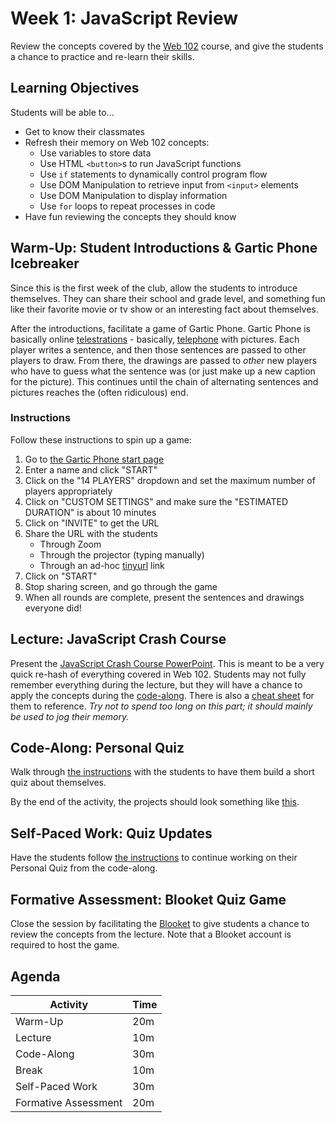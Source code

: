 # Week 1: JavaScript Review
Review the concepts covered by the [Web 102](https://github.com/hytechclub/web-102/) course, and give the students a chance to practice and re-learn their skills.

## Learning Objectives
Students will be able to...

- Get to know their classmates
- Refresh their memory on Web 102 concepts:
  - Use variables to store data
  - Use HTML `<button>`s to run JavaScript functions
  - Use `if` statements to dynamically control program flow
  - Use DOM Manipulation to retrieve input from `<input>` elements
  - Use DOM Manipulation to display information
  - Use `for` loops to repeat processes in code
- Have fun reviewing the concepts they should know

## Warm-Up: Student Introductions & Gartic Phone Icebreaker
Since this is the first week of the club, allow the students to introduce themselves. They can share their school and grade level, and something fun like their favorite movie or tv show or an interesting fact about themselves.

After the introductions, facilitate a game of Gartic Phone. Gartic Phone is basically online [telestrations](https://boardgamegeek.com/boardgame/46213/telestrations) - basically, [telephone](https://www.wikihow.com/Play-the-Telephone-Game) with pictures. Each player writes a sentence, and then those sentences are passed to other players to draw. From there, the drawings are passed to _other_ new players who have to guess what the sentence was (or just make up a new caption for the picture). This continues until the chain of alternating sentences and pictures reaches the (often ridiculous) end.

### Instructions
Follow these instructions to spin up a game:

1. Go to [the Gartic Phone start page](https://garticphone.com/)
1. Enter a name and click "START"
1. Click on the "14 PLAYERS" dropdown and set the maximum number of players appropriately 
1. Click on "CUSTOM SETTINGS" and make sure the "ESTIMATED DURATION" is about 10 minutes
1. Click on "INVITE" to get the URL
1. Share the URL with the students
    - Through Zoom
    - Through the projector (typing manually)
    - Through an ad-hoc [tinyurl](https://tinyurl.com/) link
1. Click on "START"
1. Stop sharing screen, and go through the game
1. When all rounds are complete, present the sentences and drawings everyone did!

## Lecture: JavaScript Crash Course
Present the [JavaScript Crash Course PowerPoint](JsCrashCourse.pptx). This is meant to be a very quick re-hash of everything covered in Web 102. Students may not fully remember everything during the lecture, but they will have a chance to apply the concepts during the [code-along](QuizCodeAlong.md). There is also a [cheat sheet](Web102CheatSheet.md) for them to reference. _Try not to spend too long on this part; it should mainly be used to jog their memory._

## Code-Along: Personal Quiz
Walk through [the instructions](QuizCodeAlong.md) with the students to have them build a short quiz about themselves.

By the end of the activity, the projects should look something like [this](https://replit.com/@HylandOutreach/PersonalQuizComplete).

## Self-Paced Work: Quiz Updates
Have the students follow [the instructions](SelfPacedWork.md) to continue working on their Personal Quiz from the code-along.

## Formative Assessment: Blooket Quiz Game
Close the session by facilitating the [Blooket](https://dashboard.blooket.com/set/63c82eb286d8642832db5730) to give students a chance to review the concepts from the lecture. Note that a Blooket account is required to host the game.
 
## Agenda

| Activity | Time |
|-|-|
| Warm-Up | 20m |
| Lecture | 10m |
| Code-Along | 30m |
| Break | 10m |
| Self-Paced Work | 30m |
| Formative Assessment | 20m |
